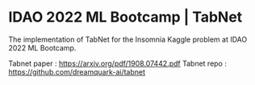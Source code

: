 # IDAO 2022 ML Bootcamp | TabNet
The implementation of TabNet for the Insomnia Kaggle problem at IDAO 2022 ML Bootcamp.

Tabnet paper : https://arxiv.org/pdf/1908.07442.pdf
Tabnet repo : https://github.com/dreamquark-ai/tabnet
